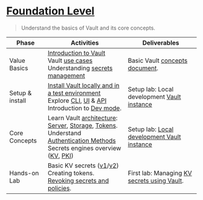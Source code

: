 # [Foundation Level](https://developer.hashicorp.com/vault/docs/what-is-vault)
> Understand the basics of Vault and its core concepts.
    
| Phase | Activities | Deliverables |
| --- | --- | --- |
| Value Basics  |  [Introduction to Vault](https://www.youtube.com/watch?v=VYfl-DpZ5wM) </br> Vault [use cases](https://developer.hashicorp.com/vault/docs/use-cases) </br> Understanding [secrets management](https://youtu.be/iETENR5MEB8) | Basic Vault [concepts document](https://developer.hashicorp.com/vault/docs/concepts).  |
| Setup & install | [Install Vault locally and in a test environment](https://developer.hashicorp.com/vault/tutorials/getting-started/getting-started-install?wvideo=s4wm2h029q) </br> Explore [CLI](https://developer.hashicorp.com/vault/tutorials/get-started/learn-cli), [UI](https://developer.hashicorp.com/vault/tutorials/get-started/learn-ui) & [API](https://developer.hashicorp.com/vault/tutorials/get-started/learn-http-api) </br> Introduction to [Dev mode](https://developer.hashicorp.com/vault/docs/concepts/dev-server).| Setup lab: Local development [Vault instance](https://developer.hashicorp.com/vault/tutorials/getting-started/getting-started-dev-server) | 
| Core Concepts | Learn Vault [architecture](https://developer.hashicorp.com/vault/docs/internals/architecture): [Server](https://developer.hashicorp.com/vault/docs/commands/server), [Storage](https://developer.hashicorp.com/vault/docs/concepts/storage), [Tokens](https://developer.hashicorp.com/vault/docs/concepts/tokens). </br> Understand [Authentication Methods](https://developer.hashicorp.com/vault/docs/auth) </br> Secrets engines overview ([KV](https://developer.hashicorp.com/vault/docs/secrets/kv), [PKI](https://developer.hashicorp.com/vault/docs/secrets/pki))| Setup lab: [Local development Vault instance](https://www.youtube.com/watch?v=xyx9K_j_HXg) |
| Hands-on Lab | Basic KV secrets ([v1](https://youtu.be/yPY53mqlvyI)/[v2](https://youtu.be/V4Ruc5M7cuU)) </br> Creating tokens. </br> [Revoking secrets and policies](https://developer.hashicorp.com/vault/docs/concepts/lease). | First lab: Managing [KV secrets using Vault](https://developer.hashicorp.com/vault/tutorials/getting-started/getting-started-first-secret).







